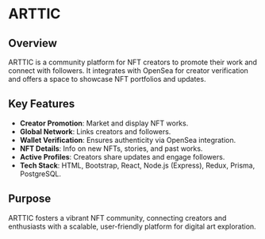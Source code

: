 # ARTTIC

## Overview

ARTTIC is a community platform for NFT creators to promote their work and connect with followers. It integrates with OpenSea for creator verification and offers a space to showcase NFT portfolios and updates.

## Key Features

- **Creator Promotion**: Market and display NFT works.
- **Global Network**: Links creators and followers.
- **Wallet Verification**: Ensures authenticity via OpenSea integration.
- **NFT Details**: Info on new NFTs, stories, and past works.
- **Active Profiles**: Creators share updates and engage followers.
- **Tech Stack**: HTML, Bootstrap, React, Node.js (Express), Redux, Prisma, PostgreSQL.

## Purpose

ARTTIC fosters a vibrant NFT community, connecting creators and enthusiasts with a scalable, user-friendly platform for digital art exploration.
